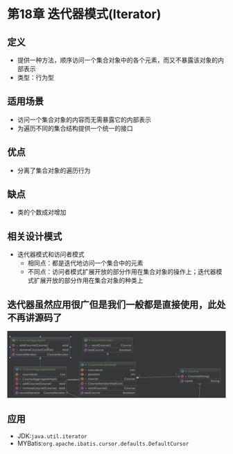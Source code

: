 # 第18章 迭代器模式(Iterator)

## 定义
+ 提供一种方法，顺序访问一个集合对象中的各个元素，而又不暴露该对象的内部表示
+ 类型：行为型

## 适用场景
+ 访问一个集合对象的内容而无需暴露它的内部表示
+ 为遍历不同的集合结构提供一个统一的接口

## 优点
+ 分离了集合对象的遍历行为

## 缺点
+ 类的个数成对增加

## 相关设计模式
+ 迭代器模式和访问者模式
  + 相同点：都是迭代地访问一个集合中的元素
  + 不同点：访问者模式扩展开放的部分作用在集合对象的操作上；迭代器模式扩展开放的部分作用在集合对象的种类上

## 迭代器虽然应用很广但是我们一般都是直接使用，此处不再讲源码了
![迭代器举例](迭代器举例.png)

## 应用
+ JDK:`java.util.iterator`
+ MYBatis:`org.apache.ibatis.cursor.defaults.DefaultCursor`